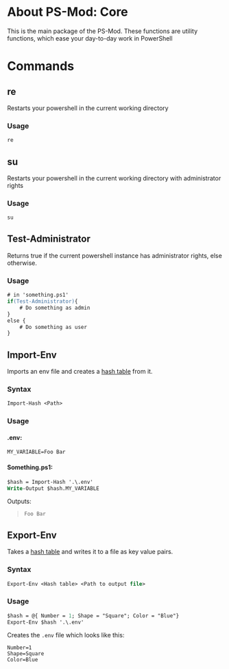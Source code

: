 # About PS-Mod: Core
This is the main package of the PS-Mod. These functions are utility functions, which ease your day-to-day work in PowerShell

# Commands
## re
Restarts your powershell in the current working directory

### Usage
```ps
re
```

## su
Restarts your powershell in the current working directory with administrator rights

### Usage
```ps
su
```

## Test-Administrator
Returns true if the current powershell instance has administrator rights, else otherwise.

### Usage
```ps
# in 'something.ps1'
if(Test-Administrator){
    # Do something as admin
}
else {
    # Do something as user
}
```

## Import-Env
Imports an env file and creates a [hash table](https://docs.microsoft.com/en-us/powershell/module/microsoft.powershell.core/about/about_hash_tables?view=powershell-5.1) from it.

### Syntax
```ps
Import-Hash <Path>
```
### Usage
#### .env:
```env
MY_VARIABLE=Foo Bar
```
#### Something.ps1:
```ps
$hash = Import-Hash '.\.env'
Write-Output $hash.MY_VARIABLE
```
Outputs:
> `Foo Bar`

## Export-Env
Takes a [hash table](https://docs.microsoft.com/en-us/powershell/module/microsoft.powershell.core/about/about_hash_tables?view=powershell-5.1) and writes it to a file as key value pairs.

### Syntax
```ps
Export-Env <Hash table> <Path to output file>
```

### Usage
```ps
$hash = @{ Number = 1; Shape = "Square"; Color = "Blue"}
Export-Env $hash '.\.env'
```
Creates the `.env` file which looks like this:
```
Number=1
Shape=Square
Color=Blue
```